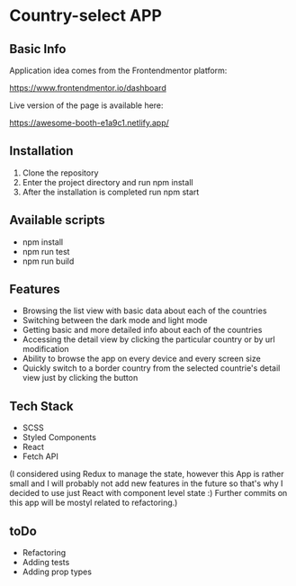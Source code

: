 # Country-select APP
## Basic Info
Application idea comes from the Frontendmentor platform:

https://www.frontendmentor.io/dashboard

Live version of the page is available here:

https://awesome-booth-e1a9c1.netlify.app/
## Installation
1. Clone the repository
2. Enter the project directory and run npm install
3. After the installation is completed run npm start
## Available scripts
- npm install
- npm run test
- npm run build
## Features
- Browsing the list view with basic data about each of the countries
- Switching between the dark mode and light mode
- Getting basic and more detailed info about each of the countries
- Accessing the detail view by clicking the particular country or by url modification
- Ability to browse the app on every device and every screen size
- Quickly switch to a border country from the selected countrie's detail view just by clicking the button
## Tech Stack
- SCSS
- Styled Components
- React
- Fetch API

(I considered using Redux to manage the state, however this App is rather small and I will probably not add new features in the future so that's why I decided to use just React with component level state :) Further commits on this app will be mostyl related to refactoring.)
## toDo
- Refactoring
- Adding tests
- Adding prop types
